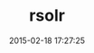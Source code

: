 ---
layout: post
title:  "rsolr"
repo:   "mwmitchell/rsolr"
date:   2015-02-18 17:27:25
gemurl: https://github.com/mwmitchell/rsolr
---